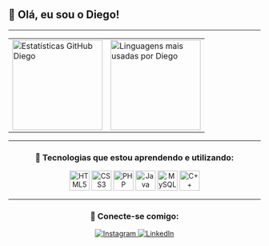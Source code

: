## 👋 Olá, eu sou o Diego!

---

<div align="center">

<table>
  <tr>
    <td>
      <img height="180em" src="https://github-readme-stats.vercel.app/api?username=devdiiego&show_icons=true&theme=nightowl" alt="Estatísticas GitHub Diego"/>
    </td>
    <td>
      <img height="180em" src="https://github-readme-stats.vercel.app/api/top-langs/?username=devdiiego&layout=compact&theme=nightowl" alt="Linguagens mais usadas por Diego"/>
    </td>
  </tr>
</table>

---

### 🚀 Tecnologias que estou aprendendo e utilizando:

<img src="https://cdn.jsdelivr.net/gh/devicons/devicon@latest/icons/html5/html5-original.svg" height="40" alt="HTML5" title="HTML5"/>
<img src="https://cdn.jsdelivr.net/gh/devicons/devicon@latest/icons/css3/css3-original.svg" height="40" alt="CSS3" title="CSS3"/>
<img src="https://cdn.jsdelivr.net/gh/devicons/devicon@latest/icons/php/php-original.svg" height="40" alt="PHP" title="PHP"/>
<img src="https://cdn.jsdelivr.net/gh/devicons/devicon@latest/icons/java/java-original.svg" height="40" alt="Java" title="Java"/>
<img src="https://cdn.jsdelivr.net/gh/devicons/devicon@latest/icons/mysql/mysql-original.svg" height="40" alt="MySQL" title="MySQL"/>
<img src="https://cdn.jsdelivr.net/gh/devicons/devicon@latest/icons/cplusplus/cplusplus-original.svg" height="40" alt="C++" title="C++"/>

---

### 📲 Conecte-se comigo:

<a href="https://www.instagram.com/odiiego__/" target="_blank">
  <img src="https://img.shields.io/badge/Instagram-E4405F?style=for-the-badge&logo=instagram&logoColor=white" alt="Instagram"/>
</a>
<a href="https://www.linkedin.com/in/diego-feitosa-539868237" target="_blank">
  <img src="https://img.shields.io/badge/LinkedIn-0A66C2?style=for-the-badge&logo=linkedin&logoColor=white" alt="LinkedIn"/>
</a>

</div>
